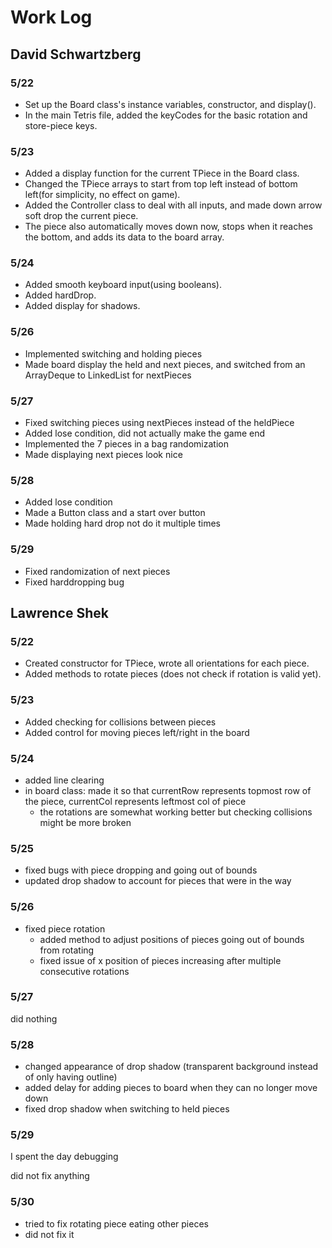 # Work Log

## David Schwartzberg

### 5/22

- Set up the Board class's instance variables, constructor, and display(). 
- In the main Tetris file, added the keyCodes for the basic rotation and store-piece keys.

### 5/23

- Added a display function for the current TPiece in the Board class. 
- Changed the TPiece arrays to start from top left instead of bottom left(for simplicity, no effect on game).
- Added the Controller class to deal with all inputs, and made down arrow soft drop the current piece. 
- The piece also automatically moves down now, stops when it reaches the bottom, and adds its data to the board array.

### 5/24

- Added smooth keyboard input(using booleans).
- Added hardDrop. 
- Added display for shadows.

### 5/26

- Implemented switching and holding pieces
- Made board display the held and next pieces, and switched from an ArrayDeque to LinkedList for nextPieces

### 5/27

- Fixed switching pieces using nextPieces instead of the heldPiece
- Added lose condition, did not actually make the game end
- Implemented the 7 pieces in a bag randomization
- Made displaying next pieces look nice

### 5/28

- Added lose condition
- Made a Button class and a start over button
- Made holding hard drop not do it multiple times

### 5/29

- Fixed randomization of next pieces
- Fixed harddropping bug

## Lawrence Shek

### 5/22

- Created constructor for TPiece, wrote all orientations for each piece. 
- Added methods to rotate pieces (does not check if rotation is valid yet).  

### 5/23

- Added checking for collisions between pieces
- Added control for moving pieces left/right in the board

### 5/24
- added line clearing
- in board class: made it so that currentRow represents topmost row of the piece, currentCol represents leftmost col of piece
  - the rotations are somewhat working better but checking collisions might be more broken 

### 5/25
- fixed bugs with piece dropping and going out of bounds
- updated drop shadow to account for pieces that were in the way

### 5/26
- fixed piece rotation
  - added method to adjust positions of pieces going out of bounds from rotating
  - fixed issue of x position of pieces increasing after multiple consecutive rotations 

### 5/27
did nothing

### 5/28
- changed appearance of drop shadow (transparent background instead of only having outline)
- added delay for adding pieces to board when they can no longer move down
- fixed drop shadow when switching to held pieces

### 5/29
I spent the day debugging

did not fix anything

### 5/30
- tried to fix rotating piece eating other pieces
- did not fix it
